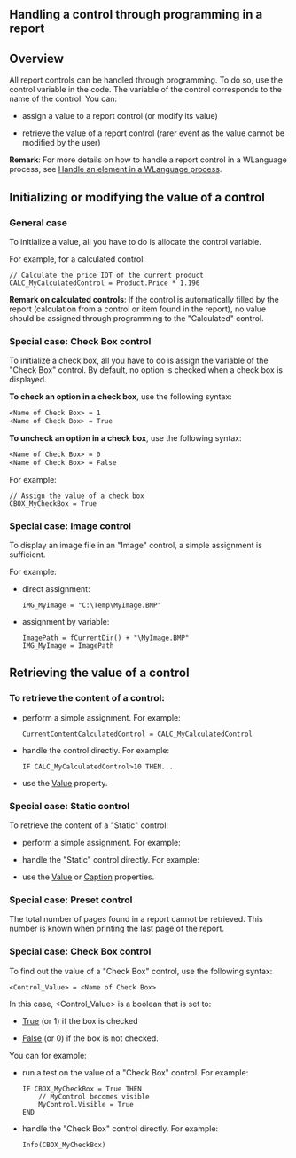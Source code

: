 
## Handling a control through programming in a report
			



<a name="NOTE1"></a>
<a name="NOTE1_1"></a>


## Overview
<a name="overview_ELTTEXTE000202"></a>
All report controls can be handled through programming. To do so, use the control variable in the code. The variable of the control corresponds to the name of the control. You can:

- assign a value to a report control (or modify its value)

- retrieve the value of a report control (rarer event as the value cannot be modified by the user)




**Remark**: For more details on how to handle a report control in a WLanguage process, see [Handle an element in a WLanguage process](../WDChamp/1014007.md).



<a name="NOTE2"></a>
<a name="NOTE2_1"></a>


## Initializing or modifying the value of a control
<a name="initializing_modifying_the_value_control_ELTTEXTE000226"></a>


### General case
<a name="general_case_ELTPARAGRAPHE000041"></a>

To initialize a value, all you have to do is allocate the control variable.

For example, for a calculated control:


```wl
// Calculate the price IOT of the current product
CALC_MyCalculatedControl = Product.Price * 1.196
```


**Remark on calculated controls**: If the control is automatically filled by the report (calculation from a control or item found in the report), no value should be assigned through programming to the "Calculated" control.
<a name="NOTE2_2"></a>


### Special case: Check Box control
<a name="special_case_check_box_control_ELTPARAGRAPHE000054"></a>

To initialize a check box, all you have to do is assign the variable of the "Check Box" control. By default, no option is checked when a check box is displayed.

**To check an option in a check box**, use the following syntax:


```txt
<Name of Check Box> = 1
<Name of Check Box> = True
```


**To uncheck an option in a check box**, use the following syntax:


```txt
<Name of Check Box> = 0
<Name of Check Box> = False
```


For example:


```wl
// Assign the value of a check box
CBOX_MyCheckBox = True
```

<a name="NOTE2_3"></a>


### Special case: Image control
<a name="special_case_image_control_ELTPARAGRAPHE000073"></a>

To display an image file in an "Image" control, a simple assignment is sufficient.

For example:

- direct assignment:
	
	```wl
	IMG_MyImage = "C:\Temp\MyImage.BMP"
	```


- assignment by variable: 
	
	```wl
	ImagePath = fCurrentDir() + "\MyImage.BMP"
	IMG_MyImage = ImagePath
	```





<a name="NOTE3"></a>
<a name="NOTE3_1"></a>


## Retrieving the value of a control
<a name="retrieving_the_value_control_ELTTEXTE000262"></a>


### To retrieve the content of a control:
<a name="retrieve_the_content_control_ELTPARAGRAPHE000091"></a>

- perform a simple assignment. For example:
	
	```wl
	CurrentContentCalculatedControl = CALC_MyCalculatedControl
	```


- handle the control directly. For example:
	
	```wl
	IF CALC_MyCalculatedControl>10 THEN...
	```


- use the [Value](../Proprietes/2510130.md) property.



<a name="NOTE3_2"></a>


### Special case: Static control
<a name="special_case_static_control_ELTPARAGRAPHE000107"></a>

To retrieve the content of a "Static" control:

- perform a simple assignment. For example:

- handle the "Static" control directly. For example:

- use the [Value](../Proprietes/2510130.md) or [Caption](../Proprietes/2510053.md) properties.



<a name="NOTE3_3"></a>


### Special case: Preset control
<a name="special_case_preset_control_ELTPARAGRAPHE000124"></a>

The total number of pages found in a report cannot be retrieved. This number is known when printing the last page of the report.
<a name="NOTE3_4"></a>


### Special case: Check Box control
<a name="special_case_check_box_control_ELTPARAGRAPHE000131"></a>

To find out the value of a "Check Box" control, use the following syntax:


```txt
<Control_Value> = <Name of Check Box>
```


In this case, &lt;Control_Value&gt; is a boolean that is set to:

- <u><u><u><u>True</u></u></u></u> (or 1) if the box is checked

- <u><u><u><u>False</u></u></u></u> (or 0) if the box is not checked.




You can for example:

- run a test on the value of a "Check Box" control. For example:
	
	```wl
	IF CBOX_MyCheckBox = True THEN
		// MyControl becomes visible
		MyControl.Visible = True
	END
	```


- handle the "Check Box" control directly. For example: 
	
	```wl
	Info(CBOX_MyCheckBox)
	```






